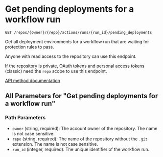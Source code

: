 # Get pending deployments for a workflow run

`GET /repos/{owner}/{repo}/actions/runs/{run_id}/pending_deployments`

Get all deployment environments for a workflow run that are waiting for protection rules to pass.

Anyone with read access to the repository can use this endpoint.

If the repository is private, OAuth tokens and personal access tokens (classic) need the `repo` scope to use this endpoint.

[API method documentation](https://docs.github.com/rest/actions/workflow-runs#get-pending-deployments-for-a-workflow-run)

## All Parameters for "Get pending deployments for a workflow run"

### Path Parameters

- `owner` (string, required): The account owner of the repository. The name is not case sensitive.
- `repo` (string, required): The name of the repository without the `.git` extension. The name is not case sensitive.
- `run_id` (integer, required): The unique identifier of the workflow run.
